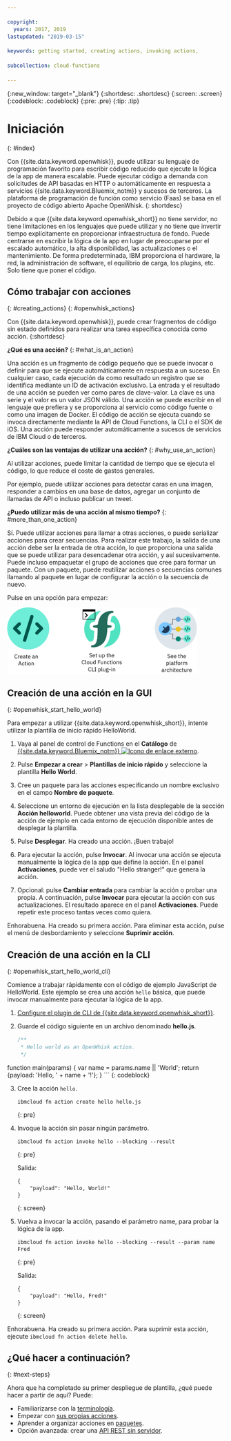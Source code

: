 ```yaml
---

copyright:
  years: 2017, 2019
lastupdated: "2019-03-15"

keywords: getting started, creating actions, invoking actions, 

subcollection: cloud-functions

---
```


{:new_window: target="_blank"}
{:shortdesc: .shortdesc}
{:screen: .screen}
{:codeblock: .codeblock}
{:pre: .pre}
{:tip: .tip}

# Iniciación
{: #index}

Con {{site.data.keyword.openwhisk}}, puede utilizar su lenguaje de programación favorito para escribir código reducido que ejecute la lógica de la app de manera escalable. Puede ejecutar código a demanda con solicitudes de API basadas en HTTP o automáticamente en respuesta a servicios
{{site.data.keyword.Bluemix_notm}} y sucesos de terceros. La plataforma de programación de función como servicio (Faas) se basa en el proyecto de código abierto Apache OpenWhisk.
{: shortdesc}

Debido a que {{site.data.keyword.openwhisk_short}} no tiene servidor, no tiene limitaciones en los lenguajes que puede utilizar y no tiene que invertir tiempo explícitamente en proporcionar infraestructura de fondo. Puede centrarse en escribir la lógica de la app en lugar de preocuparse por el escalado automático, la alta disponibilidad, las actualizaciones o el mantenimiento. De forma predeterminada, IBM proporciona el hardware, la red, la administración de software, el equilibrio de carga, los plugins, etc. Solo tiene que poner el código.

## Cómo trabajar con acciones
{: #creating_actions}
{: #openwhisk_actions}

Con {{site.data.keyword.openwhisk}}, puede crear fragmentos de código sin estado definidos para realizar una tarea específica conocida como acción.
{:shortdesc}

**¿Qué es una acción?**
{: #what_is_an_action}

Una acción es un fragmento de código pequeño que se puede invocar o definir para que se ejecute automáticamente en respuesta a un suceso. En cualquier caso, cada ejecución da como resultado un registro que se identifica mediante un ID de activación exclusivo. La entrada y el resultado de una acción se pueden ver como pares de clave-valor. La clave es una serie y el valor es un valor JSON válido. Una acción se puede escribir en el lenguaje que prefiera y se proporciona al servicio como código fuente o como una imagen de Docker. El código de acción se ejecuta cuando se invoca directamente mediante la API de Cloud Functions, la CLI o el SDK de iOS. Una acción puede responder automáticamente a sucesos de servicios de IBM Cloud o de terceros.

**¿Cuáles son las ventajas de utilizar una acción?**
{: #why_use_an_action}

Al utilizar acciones, puede limitar la cantidad de tiempo que se ejecuta el código, lo que reduce el coste de gastos generales.

Por ejemplo, puede utilizar acciones para detectar caras en una imagen, responder a cambios en una base de datos, agregar un conjunto de llamadas de API o incluso publicar un tweet.

**¿Puedo utilizar más de una acción al mismo tiempo?**
{: #more_than_one_action}

Sí. Puede utilizar acciones para llamar a otras acciones, o puede serializar acciones para crear secuencias. Para realizar este trabajo, la salida de una acción debe ser la entrada de otra acción, lo que proporciona una salida que se puede utilizar para desencadenar otra acción, y así sucesivamente. Puede incluso empaquetar el grupo de acciones que cree para formar un paquete. Con un paquete, puede reutilizar acciones o secuencias comunes llamando al paquete en lugar de configurar la acción o la secuencia de nuevo.

Pulse en una opción para empezar:

<img usemap="#home_map" border="0" class="image" id="image_ztx_crb_f1b" src="images/imagemap.png" width="440" alt="Pulse un icono para empezar rápidamente con {{site.data.keyword.openwhisk_short}}." style="width:440px;" />
<map name="home_map" id="home_map">
<area href="/docs/openwhisk?topic=cloud-functions-index#openwhisk_start_hello_world" alt="Crear una acción" title="Crear una acción" shape="rect" coords="-7, -8, 108, 211" />
<area href="/docs/openwhisk?topic=cloud-functions-cloudfunctions_cli" alt="Configurar el plugin de CLI de {{site.data.keyword.openwhisk_short}}" title="Configurar el plugin de CLI de {{site.data.keyword.openwhisk_short}}" shape="rect" coords="155, -1, 289, 210" />
<area href="/docs/openwhisk?topic=cloud-functions-openwhisk_about" alt="Ver la arquitectura de la plataforma" title="Ver la arquitectura de la plataforma" shape="rect" coords="326, -10, 448, 218" />
</map>

## Creación de una acción en la GUI
{: #openwhisk_start_hello_world}

Para empezar a utilizar {{site.data.keyword.openwhisk_short}}, intente utilizar la plantilla de inicio rápido HelloWorld.

1.  Vaya al panel de control de Functions en el **Catálogo** de
[{{site.data.keyword.Bluemix_notm}} ![Icono de enlace externo](../icons/launch-glyph.svg "Icono de enlace externo")](https://cloud.ibm.com/openwhisk).

2. Pulse **Empezar a crear** > **Plantillas de inicio rápido** y seleccione la plantilla **Hello World**.

3. Cree un paquete para las acciones especificando un nombre exclusivo en el campo **Nombre de paquete**.

4. Seleccione un entorno de ejecución en la lista desplegable de la sección **Acción helloworld**. Puede obtener una vista previa del código de la acción de ejemplo en cada entorno de ejecución disponible antes de desplegar la plantilla.

5. Pulse **Desplegar**. Ha creado una acción. ¡Buen trabajo!

6. Para ejecutar la acción, pulse **Invocar**. Al invocar una acción se ejecuta manualmente la lógica de la app que define la acción. En el panel **Activaciones**, puede ver el saludo "Hello stranger!" que genera la acción.

7. Opcional: pulse **Cambiar entrada** para cambiar la acción o probar una propia. A continuación, pulse
**Invocar** para ejecutar la acción con sus actualizaciones. El resultado aparece en el panel
**Activaciones**. Puede repetir este proceso tantas veces como quiera.

Enhorabuena. Ha creado su primera acción. Para eliminar esta acción, pulse el menú de desbordamiento y seleccione **Suprimir acción**.

## Creación de una acción en la CLI
{: #openwhisk_start_hello_world_cli}

Comience a trabajar rápidamente con el código de ejemplo JavaScript de HelloWorld. Este ejemplo se crea una acción `hello` básica, que puede invocar manualmente para ejecutar la lógica de la app.

1. [Configure el plugin de CLI de {{site.data.keyword.openwhisk_short}}](/docs/openwhisk?topic=cloud-functions-cloudfunctions_cli).

2. Guarde el código siguiente en un archivo denominado **hello.js**.

    ```javascript
    /**
     * Hello world as an OpenWhisk action.
     */
function main(params) {
        var name = params.name || 'World';
    return {payload:  'Hello, ' + name + '!'};
    }
    ```
    {: codeblock}

3. Cree la acción `hello`.

    ```
    ibmcloud fn action create hello hello.js
    ```
    {: pre}

4. Invoque la acción sin pasar ningún parámetro.

    ```
    ibmcloud fn action invoke hello --blocking --result
    ```
    {: pre}  

    Salida:
    ```
    {
        "payload": "Hello, World!"
    }
    ```
    {: screen}

5. Vuelva a invocar la acción, pasando el parámetro name, para probar la lógica de la app.

    ```
    ibmcloud fn action invoke hello --blocking --result --param name Fred
    ```
    {: pre}  

    Salida:
    ```
    {
        "payload": "Hello, Fred!"
    }
    ```
    {: screen}

Enhorabuena. Ha creado su primera acción. Para suprimir esta acción, ejecute `ibmcloud fn action delete hello`.

## ¿Qué hacer a continuación?
{: #next-steps}

Ahora que ha completado su primer despliegue de plantilla, ¿qué puede hacer a partir de aquí? Puede:

* Familiarizarse con la [terminología](/docs/openwhisk?topic=cloud-functions-openwhisk_about#technology).
* Empezar con [sus propias acciones](/docs/openwhisk?topic=cloud-functions-openwhisk_actions).
* Aprender a organizar acciones en [paquetes](/docs/openwhisk?topic=cloud-functions-openwhisk_packages).
* Opción avanzada: crear una [API REST sin servidor](/docs/openwhisk?topic=cloud-functions-openwhisk_apigateway).
